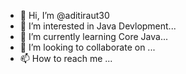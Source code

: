 - 👋 Hi, I’m @aditiraut30
- 👀 I’m interested in Java Devlopment...
- 🌱 I’m currently learning Core Java...
- 💞️ I’m looking to collaborate on ...
- 📫 How to reach me ...

<!---
aditiraut30/aditiraut30 is a ✨ special ✨ repository because its `README.md` (this file) appears on your GitHub profile.
You can click the Preview link to take a look at your changes.
--->
